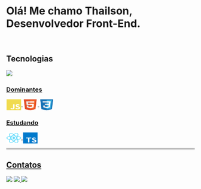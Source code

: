 <div>
  <h1>Olá! Me chamo Thailson, 
  <br>
  Desenvolvedor Front-End.</h1>
</div>


<div style="display: inline_block"><br>

  <h2>Tecnologias</h2>
  
  <a href="https://github.com/thailsonbezerra">
  <img height="180em" src="https://github-readme-stats.vercel.app/api/top-langs/?username=thailsonbezerra&layout=compact&langs_count=7&theme=dracula"/>

  <h3>Dominantes </h3>
  <img align="center" alt="Th-Js" height="30" width="40" src="https://raw.githubusercontent.com/devicons/devicon/master/icons/javascript/javascript-plain.svg">
  <img align="center" alt="Th-HTML" height="30" width="40" src="https://raw.githubusercontent.com/devicons/devicon/master/icons/html5/html5-original.svg">
  <img align="center" alt="Th-CSS" height="30" width="40" src="https://raw.githubusercontent.com/devicons/devicon/master/icons/css3/css3-original.svg">
  <h3>Estudando </h3>
  <img align="center" alt="Th-React" height="30" width="40" src="https://raw.githubusercontent.com/devicons/devicon/master/icons/react/react-original.svg">
  <img align="center" alt="Th-Ts" height="30" width="40" src="https://raw.githubusercontent.com/devicons/devicon/master/icons/typescript/typescript-plain.svg">
</div>

<hr>

<div>

  <h2>Contatos</h2>

  <a href="https://www.linkedin.com/in/thailsonbezerra" target="_blank"><img src="https://img.shields.io/badge/-LinkedIn-%230077B5?style=for-the-badge&logo=linkedin&logoColor=white" target="_blank"></a> 
  <a href = "mailto:thailsonbezerra@outlook.com"><img src="https://img.shields.io/badge/-Gmail-%23333?style=for-the-badge&logo=gmail&logoColor=white" target="_blank">     </a>
  <a href="https://instagram.com/thailson.lima" target="_blank"><img src="https://img.shields.io/badge/-Instagram-%23E4405F?style=for-the-badge&logo=instagram&logoColor=white" target="_blank"></a>

</div>
